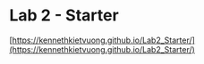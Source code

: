 # Lab 2 - Starter
[https://kennethkietvuong.github.io/Lab2_Starter/](https://kennethkietvuong.github.io/Lab2_Starter/)
